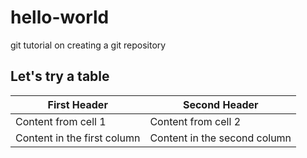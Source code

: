 # hello-world
git tutorial on creating a git repository

## Let's try a table

First Header | Second Header
------------ | -------------
Content from cell 1 | Content from cell 2
Content in the first column | Content in the second column
